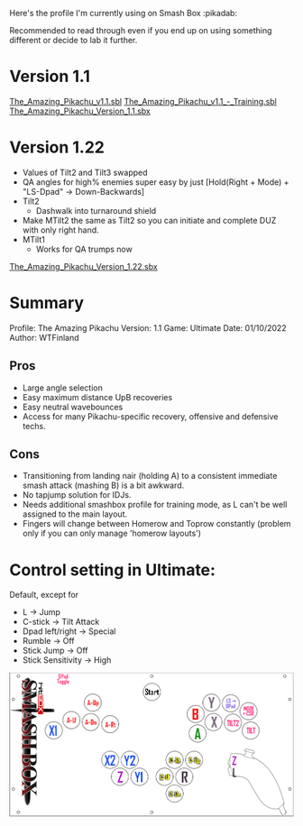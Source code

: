 Here's the profile I'm currently using on Smash Box :pikadab:

Recommended to read through even if you end up on using  something different or
decide to lab it further.

# Version 1.1

[The_Amazing_Pikachu_v1.1.sbl](profiles/WTFinland/1.1/The_Amazing_Pikachu_v1.1.sbl)
[The_Amazing_Pikachu_v1.1_-_Training.sbl](rofiles/WTFinland/1.1/The_Amazing_Pikachu_v1.1_-_Training.sbl)
[The_Amazing_Pikachu_Version_1.1.sbx](profiles/WTFinland/1.1/The_Amazing_Pikachu_Version_1.1.sbx)

# Version 1.22

 - Values of Tilt2 and Tilt3 swapped
 - QA angles for high% enemies super easy by just [Hold(Right + Mode) + "LS-Dpad" -> Down-Backwards]
 - Tilt2
   + Dashwalk into turnaround shield
 - Make MTilt2 the same as Tilt2 so you can initiate and complete DUZ with only right hand.
 - MTilt1
   + Works for QA trumps now

[The_Amazing_Pikachu_Version_1.22.sbx](profiles/WTFinland/1.22/The_Amazing_Pikachu_Version_1.22.sbx)

# Summary

Profile: The Amazing Pikachu
Version: 1.1
Game: Ultimate
Date: 01/10/2022
Author: WTFinland

## Pros

 - Large angle selection
 - Easy maximum distance UpB recoveries
 - Easy neutral wavebounces
 - Access for many Pikachu-specific recovery, offensive and defensive techs.

## Cons

 - Transitioning  from  landing nair (holding A) to a consistent immediate smash
   attack (mashing B) is a bit awkward.
 - No tapjump solution for IDJs.
 - Needs  additional smashbox profile for training mode, as  L  can't  be  well
   assigned to the main layout.
 - Fingers will change between Homerow and Toprow  constantly  (problem  only if
   you can only manage 'homerow layouts')

# Control setting in Ultimate:

Default, except for
 - L -> Jump
 - C-stick -> Tilt Attack
 - Dpad left/right -> Special
 - Rumble -> Off
 - Stick Jump -> Off
 - Stick Sensitivity -> High

 ![](images/ssbu-smashbox-layout-1.22.png)

